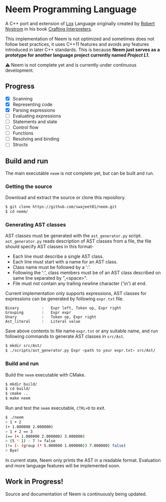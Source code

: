 # Neem Programming Language

A C++ port and extension of
[Lox](https://craftinginterpreters.com/the-lox-language.html)
Language originally created by
[Robert Nystrom](https://twitter.com/intent/user?screen_name=munificentbob)
in his book [Crafting Interpreters](https://craftinginterpreters.com/).

This implementation of Neem is not optimized and sometimes does not follow
best practices, it uses C++11 features and avoids any features introduced in
later C++ standards. This is because __Neem just serves as a prototype for
another language project currently named _Project L1_.__

:warning: Neem is not complete yet and is currently under continuous
development.

## Progress

- [x] Scanning
- [x] Representing code 
- [x] Parsing expressions
- [ ] Evaluating expressions
- [ ] Statements and state
- [ ] Control flow
- [ ] Functions
- [ ] Resolving and binding
- [ ] Structs

## Build and run

The main executable `neem` is not complete yet, but can be built and run.

### Getting the source

Download and extract the source or clone this repository.
```bash
$ git clone https://github.com/swajeet01/neem.git
$ cd neem/
```

### Generating AST classes

AST classes must be generated with the `ast_generator.py` script.
`ast_generator.py` reads description of AST classes from a file,
the file should specify AST classes in this format-

- Each line must describe a single AST class.
- Each line must start with a name for an AST class.
- Class name must be followed by a ':'.
- Following the ':', class members must be of an AST class described on same
line separated by ",\<space\>".
- File must not contain any trailing newline character ('\n') at end.

Current implementation only supports expressions, AST classes for expressions
can be generated by following `expr.txt` file.

```
Binary          :   Expr left, Token op, Expr right
Grouping        :   Expr expr
Unary           :   Token op, Expr right
Ast_literal     :   Literal value
```
Save above contents to file name `expr.txt` or any suitable name, and run
following commands to generate AST classes in `src/Ast`.

```bash
$ mkdir src/Ast/
$ ./scripts/ast_generator.py Expr <path to your expr.txt> src/Ast/
```

### Build and run

Build the `neem` executable with CMake.

```bash
$ mkdir build/
$ cd build/
$ cmake ..
$ make neem
```

Run and test the `neem` executable, `CTRL+D` to exit.

```bash
$ ./neem
> 1 + 2
(+ 1.000000 2.000000)
> 1 + 2 == 3
(== (+ 1.000000 2.000000) 3.000000)
> (5 * 1) - 7 != false
(!= (- (group (* 5.000000 1.000000)) 7.000000) false)
> Bye!
```

In current state, Neem only prints the AST in a readable format.
Evaluation and more language features will be implemented soon.

## Work in Progress!

Source and documentation of Neem is continuously being updated.
